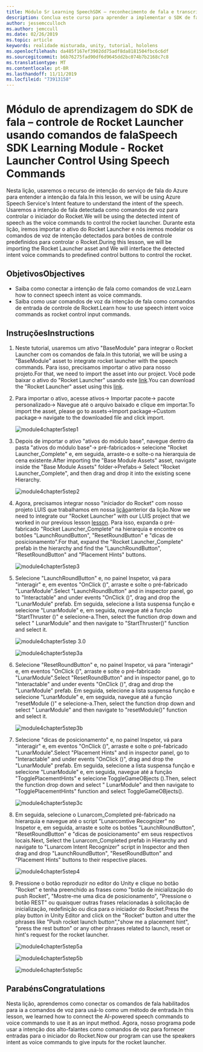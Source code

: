 ```yaml
---
title: Módulo Sr Learning SpeechSDK – reconhecimento de fala e transcrição
description: Conclua este curso para aprender a implementar o SDK de fala do Azure em um aplicativo de realidade misturada.
author: jessemcculloch
ms.author: jemccull
ms.date: 02/26/2019
ms.topic: article
keywords: realidade misturada, unity, tutorial, hololens
ms.openlocfilehash: da485f167ef3902dd75adf8da8181504fbc6c6df
ms.sourcegitcommit: b6b76275fad90df6d9645dd2bc074b7b2168c7c8
ms.translationtype: MT
ms.contentlocale: pt-BR
ms.lasthandoff: 11/11/2019
ms.locfileid: "73913158"
---
```

# <a name="speech-sdk-learning-module---rocket-launcher-control-using-speech-commands"></a><span data-ttu-id="f7945-104">Módulo de aprendizagem do SDK de fala – controle de Rocket Launcher usando comandos de fala</span><span class="sxs-lookup"><span data-stu-id="f7945-104">Speech SDK Learning Module - Rocket Launcher Control Using Speech Commands</span></span>

<span data-ttu-id="f7945-105">Nesta lição, usaremos o recurso de intenção do serviço de fala do Azure para entender a intenção da fala.</span><span class="sxs-lookup"><span data-stu-id="f7945-105">In this lesson, we will be using Azure Speech Service's Intent feature to understand the intent of the speech.</span></span> <span data-ttu-id="f7945-106">Usaremos a intenção de fala detectada como comandos de voz para controlar o iniciador do Rocket.</span><span class="sxs-lookup"><span data-stu-id="f7945-106">We will be using the detected intent of speech as the voice commands to control the rocket launcher.</span></span> <span data-ttu-id="f7945-107">Durante esta lição, iremos importar o ativo do Rocket Launcher e nós iremos modelar os comandos de voz de intenção detectados para botões de controle predefinidos para controlar o Rocket.</span><span class="sxs-lookup"><span data-stu-id="f7945-107">During this lesson, we will be importing the Rocket Launcher asset and We will interface the detected intent voice commands to predefined control buttons to control the rocket.</span></span>

## <a name="objectives"></a><span data-ttu-id="f7945-108">Objetivos</span><span class="sxs-lookup"><span data-stu-id="f7945-108">Objectives</span></span>

- <span data-ttu-id="f7945-109">Saiba como conectar a intenção de fala como comandos de voz.</span><span class="sxs-lookup"><span data-stu-id="f7945-109">Learn how to connect speech intent as voice commands.</span></span>
- <span data-ttu-id="f7945-110">Saiba como usar comandos de voz da intenção de fala como comandos de entrada de controle de Rocket.</span><span class="sxs-lookup"><span data-stu-id="f7945-110">Learn how to use speech intent voice commands as rocket control input commands.</span></span>

## <a name="instructions"></a><span data-ttu-id="f7945-111">Instruções</span><span class="sxs-lookup"><span data-stu-id="f7945-111">Instructions</span></span>

1. <span data-ttu-id="f7945-112">Neste tutorial, usaremos um ativo "BaseModule" para integrar o Rocket Launcher com os comandos de fala.</span><span class="sxs-lookup"><span data-stu-id="f7945-112">In this tutorial, we will be using a "BaseModule" asset to integrate rocket launcher with the speech commands.</span></span> <span data-ttu-id="f7945-113">Para isso, precisamos importar o ativo para nosso projeto.</span><span class="sxs-lookup"><span data-stu-id="f7945-113">For that, we need to import the asset into our project.</span></span> <span data-ttu-id="f7945-114">Você pode baixar o ativo do "Rocket Launcher" usando este [link](https://github.com/Developer-OI/MixedRealityLearning/releases/download/1.2.1/BaseModuleAssets-1.2.1.unitypackage).</span><span class="sxs-lookup"><span data-stu-id="f7945-114">You can download the "Rocket Launcher" asset using this [link](https://github.com/Developer-OI/MixedRealityLearning/releases/download/1.2.1/BaseModuleAssets-1.2.1.unitypackage).</span></span>

2. <span data-ttu-id="f7945-115">Para importar o ativo, acesse ativos-> Importar pacote-> pacote personalizado-> Navegue até o arquivo baixado e clique em importar.</span><span class="sxs-lookup"><span data-stu-id="f7945-115">To import the asset, please go to assets->Import package->Custom package-> navigate to the downloaded file and click import.</span></span>

    ![module4chapter5step1](images/module4chapter5step1.PNG)

3. <span data-ttu-id="f7945-117">Depois de importar o ativo "ativos do módulo base", navegue dentro da pasta "ativos do módulo base"-> pré-fabricados-> selecione "Rocket Launcher_Complete" e, em seguida, arraste-o e solte-o na hierarquia de cena existente.</span><span class="sxs-lookup"><span data-stu-id="f7945-117">After importing the  "Base Module Assets" asset, navigate inside the "Base Module Assets" folder->Prefabs-> Select "Rocket Launcher_Complete", and then drag and drop it into the existing scene Hierarchy.</span></span>

    ![module4chapter5step2](images/module4chapter5step2.PNG)

4. <span data-ttu-id="f7945-119">Agora, precisamos integrar nosso "iniciador do Rocket" com nosso projeto LUIS que trabalhamos em nossa [lição](mrlearning-speechSDK-ch4.md)anterior da lição.</span><span class="sxs-lookup"><span data-stu-id="f7945-119">Now we need to integrate our "Rocket Launcher" with our LUIS project that we worked in our previous lesson [lesson](mrlearning-speechSDK-ch4.md).</span></span> <span data-ttu-id="f7945-120">Para isso, expanda o pré-fabricado "Rocket Launcher_Complete" na hierarquia e encontre os botões "LaunchRoundButton", "ResetRoundButton" e "dicas de posicionamento".</span><span class="sxs-lookup"><span data-stu-id="f7945-120">For that, expand the "Rocket Launcher_Complete" prefab in the hierarchy and find the "LaunchRoundButton", "ResetRoundButton" and "Placement Hints" buttons.</span></span>

    ![module4chapter5step3](images/module4chapter5step3.PNG)

5. <span data-ttu-id="f7945-122">Selecione "LaunchRoundButton" e, no painel Inspetor, vá para "interagir" e, em eventos "OnClick ()", arraste e solte o pré-fabricado "LunarModule".</span><span class="sxs-lookup"><span data-stu-id="f7945-122">Select "LaunchRoundButton" and in inspector panel, go to "Interactable" and under events "OnClick ()", drag and drop the "LunarModule" prefab.</span></span> <span data-ttu-id="f7945-123">Em seguida, selecione a lista suspensa função e selecione "LunarModule" e, em seguida, navegue até a função "StartThruster ()" e selecione-a.</span><span class="sxs-lookup"><span data-stu-id="f7945-123">Then, select the function drop down and select " LunarModule" and then navigate to "StartThruster()" function and select it.</span></span>

    ![module4chapter5step 3.0](images/module4chapter5step3.0.PNG)

    ![module4chapter5step3a](images/module4chapter5step3a.PNG)

6. <span data-ttu-id="f7945-126">Selecione "ResetRoundButton" e, no painel Inspetor, vá para "interagir" e, em eventos "OnClick ()", arraste e solte o pré-fabricado "LunarModule".</span><span class="sxs-lookup"><span data-stu-id="f7945-126">Select "ResetRoundButton" and in inspector panel, go to "Interactable" and under events "OnClick ()", drag and drop the "LunarModule" prefab.</span></span> <span data-ttu-id="f7945-127">Em seguida, selecione a lista suspensa função e selecione "LunarModule" e, em seguida, navegue até a função "resetModule ()" e selecione-a.</span><span class="sxs-lookup"><span data-stu-id="f7945-127">Then, select the function drop down and select " LunarModule" and then navigate to "resetModule()" function and select it.</span></span>

    ![module4chapter5step3b](images/module4chapter5step3b.PNG)

7. <span data-ttu-id="f7945-129">Selecione "dicas de posicionamento" e, no painel Inspetor, vá para "interagir" e, em eventos "OnClick ()", arraste e solte o pré-fabricado "LunarModule".</span><span class="sxs-lookup"><span data-stu-id="f7945-129">Select "Placement Hints" and in inspector panel, go to "Interactable" and under events "OnClick ()", drag and drop the "LunarModule" prefab.</span></span> <span data-ttu-id="f7945-130">Em seguida, selecione a lista suspensa função e selecione "LunarModule" e, em seguida, navegue até a função "TogglePlacementHints" e selecione ToggleGameOBjects ().</span><span class="sxs-lookup"><span data-stu-id="f7945-130">Then, select the function drop down and select " LunarModule" and then navigate to "TogglePlacementHints" function and select ToggleGameOBjects().</span></span>

    ![module4chapter5step3c](images/module4chapter5step3c.PNG)

8. <span data-ttu-id="f7945-132">Em seguida, selecione o Lunarcom_Completed pré-fabricado na hierarquia e navegue até o script "Lunarcomtive Recognizer" no Inspetor e, em seguida, arraste e solte os botões "LaunchRoundButton", "ResetRoundButton" e "dicas de posicionamento" em seus respectivos locais.</span><span class="sxs-lookup"><span data-stu-id="f7945-132">Next, Select the Lunarcom_Completed prefab in Hierarchy and navigate to "Lunarcom Intent Recognizer" script in Inspector and then drag and drop  "LaunchRoundButton", "ResetRoundButton" and "Placement Hints" buttons to their respective places.</span></span>

    ![module4chapter5step4](images/module4chapter5step4.PNG)

9. <span data-ttu-id="f7945-134">Pressione o botão reproduzir no editor do Unity e clique no botão "Rocket" e tenha preenchido as frases como "botão de inicialização do push Rocket", "Mostre-me uma dica de posicionamento", "Pressione o botão REST" ou quaisquer outras frases relacionadas à solicitação de inicialização, redefinição ou dica para o iniciador do Rocket.</span><span class="sxs-lookup"><span data-stu-id="f7945-134">Press the play button in Unity Editor and click on the "Rocket" button and utter the phrases like "Push rocket launch button","show me a placement hint", "press the rest button" or any other phrases related to launch, reset or hint's request for the rocket launcher.</span></span>

    ![module4chapter5step5a](images/module4chapter5step5a.PNG)

    ![module4chapter5step5b](images/module4chapter5step5b.PNG)

    ![module4chapter5step5c](images/module4chapter5step5c.PNG)

## <a name="congratulations"></a><span data-ttu-id="f7945-138">Parabéns</span><span class="sxs-lookup"><span data-stu-id="f7945-138">Congratulations</span></span>

<span data-ttu-id="f7945-139">Nesta lição, aprendemos como conectar os comandos de fala habilitados para ia a comandos de voz para usá-lo como um método de entrada.</span><span class="sxs-lookup"><span data-stu-id="f7945-139">In this lesson, we learned how to connect the AI-powered speech commands to voice commands to use it as an input method.</span></span> <span data-ttu-id="f7945-140">Agora, nosso programa pode usar a intenção dos alto-falantes como comandos de voz para fornecer entradas para o iniciador do Rocket.</span><span class="sxs-lookup"><span data-stu-id="f7945-140">Now our program can use the speakers intent as voice commands to give inputs for the rocket launcher.</span></span>
